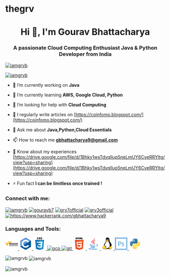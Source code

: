 # thegrv
<h1 align="center">Hi 👋, I'm Gourav Bhattacharya</h1>
<h3 align="center">A passionate Cloud Computing Enthusiast 
   Java & Python Developer from India</h3>

<p align="left"> <a href="https://github.com/ryo-ma/github-profile-trophy"><img src="https://github-profile-trophy.vercel.app/?username=iamgrvb" alt="iamgrvb" /></a> </p>

<p align="left"> <a href="https://twitter.com/iamgrvb" target="blank"><img src="https://img.shields.io/twitter/follow/iamgrvb?logo=twitter&style=for-the-badge" alt="iamgrvb" /></a> </p>

- 🔭 I’m currently working on **Java**

- 🌱 I’m currently learning **AWS, Google Cloud, Python**

- 🤝 I’m looking for help with **Cloud Computing**

- 📝 I regularly write articles on [https://coinfomo.blogspot.com/](https://coinfomo.blogspot.com/)

- 💬 Ask me about **Java,Python,Cloud Essentials**

- 📫 How to reach me **gbhattacharya9@gmail.com**

- 📄 Know about my experiences [https://drive.google.com/file/d/1Bhky1wsTdyqllup5neLmUY6CveRRYltg/view?usp=sharing](https://drive.google.com/file/d/1Bhky1wsTdyqllup5neLmUY6CveRRYltg/view?usp=sharing)

- ⚡ Fun fact **I can be limitless once trained !**

<h3 align="left">Connect with me:</h3>
<p align="left">
<a href="https://twitter.com/iamgrvb" target="blank"><img align="center" src="https://raw.githubusercontent.com/rahuldkjain/github-profile-readme-generator/master/src/images/icons/Social/twitter.svg" alt="iamgrvb" height="30" width="40" /></a>
<a href="https://linkedin.com/in/gouravb7" target="blank"><img align="center" src="https://raw.githubusercontent.com/rahuldkjain/github-profile-readme-generator/master/src/images/icons/Social/linked-in-alt.svg" alt="gouravb7" height="30" width="40" /></a>
<a href="https://fb.com/grv7official" target="blank"><img align="center" src="https://raw.githubusercontent.com/rahuldkjain/github-profile-readme-generator/master/src/images/icons/Social/facebook.svg" alt="grv7official" height="30" width="40" /></a>
<a href="https://instagram.com/grv3official" target="blank"><img align="center" src="https://raw.githubusercontent.com/rahuldkjain/github-profile-readme-generator/master/src/images/icons/Social/instagram.svg" alt="grv3official" height="30" width="40" /></a>
<a href="https://www.hackerrank.com/https://www.hackerrank.com/gbhattacharya9" target="blank"><img align="center" src="https://raw.githubusercontent.com/rahuldkjain/github-profile-readme-generator/master/src/images/icons/Social/hackerrank.svg" alt="https://www.hackerrank.com/gbhattacharya9" height="30" width="40" /></a>
</p>

<h3 align="left">Languages and Tools:</h3>
<p align="left"> <a href="https://aws.amazon.com" target="_blank"> <img src="https://raw.githubusercontent.com/devicons/devicon/master/icons/amazonwebservices/amazonwebservices-original-wordmark.svg" alt="aws" width="40" height="40"/> </a> <a href="https://www.cprogramming.com/" target="_blank"> <img src="https://raw.githubusercontent.com/devicons/devicon/master/icons/c/c-original.svg" alt="c" width="40" height="40"/> </a> <a href="https://www.w3schools.com/css/" target="_blank"> <img src="https://raw.githubusercontent.com/devicons/devicon/master/icons/css3/css3-original-wordmark.svg" alt="css3" width="40" height="40"/> </a> <a href="https://cloud.google.com" target="_blank"> <img src="https://www.vectorlogo.zone/logos/google_cloud/google_cloud-icon.svg" alt="gcp" width="40" height="40"/> </a> <a href="https://git-scm.com/" target="_blank"> <img src="https://www.vectorlogo.zone/logos/git-scm/git-scm-icon.svg" alt="git" width="40" height="40"/> </a> <a href="https://www.w3.org/html/" target="_blank"> <img src="https://raw.githubusercontent.com/devicons/devicon/master/icons/html5/html5-original-wordmark.svg" alt="html5" width="40" height="40"/> </a> <a href="https://www.java.com" target="_blank"> <img src="https://raw.githubusercontent.com/devicons/devicon/master/icons/java/java-original.svg" alt="java" width="40" height="40"/> </a> <a href="https://www.linux.org/" target="_blank"> <img src="https://raw.githubusercontent.com/devicons/devicon/master/icons/linux/linux-original.svg" alt="linux" width="40" height="40"/> </a> <a href="https://www.photoshop.com/en" target="_blank"> <img src="https://raw.githubusercontent.com/devicons/devicon/master/icons/photoshop/photoshop-line.svg" alt="photoshop" width="40" height="40"/> </a> <a href="https://www.python.org" target="_blank"> <img src="https://raw.githubusercontent.com/devicons/devicon/master/icons/python/python-original.svg" alt="python" width="40" height="40"/> </a> </p>

<p><img align="left" src="https://github-readme-stats.vercel.app/api/top-langs?username=iamgrvb&show_icons=true&locale=en&layout=compact" alt="iamgrvb" /></p>

<p>&nbsp;<img align="center" src="https://github-readme-stats.vercel.app/api?username=iamgrvb&show_icons=true&locale=en" alt="iamgrvb" /></p>

<p><img align="center" src="https://github-readme-streak-stats.herokuapp.com/?user=iamgrvb&" alt="iamgrvb" /></p>
